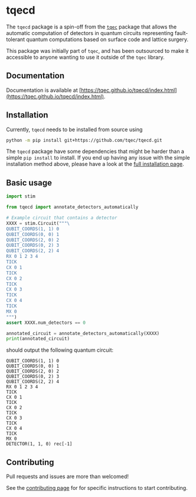 # tqecd

The `tqecd` package is a spin-off from the [`tqec`](https://github.com/tqec/tqec) package that allows the automatic computation of detectors in quantum circuits representing fault-tolerant quantum computations based on surface code and lattice surgery.

This package was initially part of `tqec`, and has been outsourced to make it accessible to anyone wanting to use it outside of the `tqec` library.

## Documentation

Documentation is available at [https://tqec.github.io/tqecd/index.html](https://tqec.github.io/tqecd/index.html).

## Installation

Currently, `tqecd` needs to be installed from source using

```sh
python -m pip install git+https://github.com/tqec/tqecd.git
```

The `tqecd` package have some dependencies that might be harder than a simple `pip install` to install. If you end up having any issue with the simple installation method above, please have a look at the [full installation page](https://tqec.github.io/tqecd/user_guide/installation.html).

## Basic usage

```py
import stim

from tqecd import annotate_detectors_automatically

# Example circuit that contains a detector
XXXX = stim.Circuit("""\
QUBIT_COORDS(1, 1) 0
QUBIT_COORDS(0, 0) 1
QUBIT_COORDS(2, 0) 2
QUBIT_COORDS(0, 2) 3
QUBIT_COORDS(2, 2) 4
RX 0 1 2 3 4
TICK
CX 0 1
TICK
CX 0 2
TICK
CX 0 3
TICK
CX 0 4
TICK
MX 0
""")
assert XXXX.num_detectors == 0

annotated_circuit = annotate_detectors_automatically(XXXX)
print(annotated_circuit)
```

should output the following quantum circuit:

```text
QUBIT_COORDS(1, 1) 0
QUBIT_COORDS(0, 0) 1
QUBIT_COORDS(2, 0) 2
QUBIT_COORDS(0, 2) 3
QUBIT_COORDS(2, 2) 4
RX 0 1 2 3 4
TICK
CX 0 1
TICK
CX 0 2
TICK
CX 0 3
TICK
CX 0 4
TICK
MX 0
DETECTOR(1, 1, 0) rec[-1]
```

## Contributing

Pull requests and issues are more than welcomed!

See the [contributing page](https://tqec.github.io/tqecd/contributor_guide.html) for for specific instructions to start contributing.
